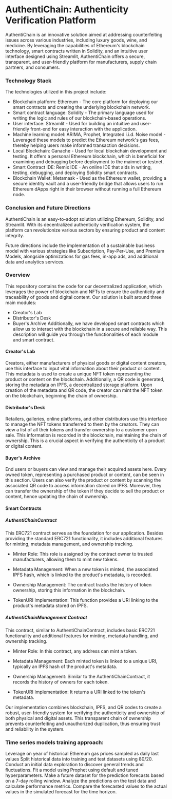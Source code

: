 # AuthentiChain: Authenticity Verification Platform

AuthentiChain is an innovative solution aimed at addressing counterfeiting issues across various industries, including luxury goods, wine, and medicine. By leveraging the capabilities of Ethereum's blockchain technology, smart contracts written in Solidity, and an intuitive user interface designed using Streamlit, AuthentiChain offers a secure, transparent, and user-friendly platform for manufacturers, supply chain partners, and consumers.

### Technology Stack
The technologies utilized in this project include:

* Blockchain platform: Ethereum - The core platform for deploying our smart contracts and creating the underlying blockchain network.
* Smart contract language: Solidity - The primary language used for writing the logic and rules of our blockchain-based operations.
* User interface: Streamlit - Used for building an intuitive and user-friendly front-end for easy interaction with the application.
* Machine learning model: ARIMA, Prophet, Integrated i.i.d. Noise model - Leveraged these models to predict the Ethereum network's gas fees, thereby helping users make informed transaction decisions.
* Local Blockchain: Ganache - Used for local blockchain development and testing. It offers a personal Ethereum blockchain, which is beneficial for examining and debugging before deployment to the mainnet or testnet.
* Smart Contract IDE: Remix IDE - An online IDE that aids in writing, testing, debugging, and deploying Solidity smart contracts.
* Blockchain Wallet: Metamask - Used as the Ethereum wallet, providing a secure identity vault and a user-friendly bridge that allows users to run Ethereum dApps right in their browser without running a full Ethereum node.

### Conclusion and Future Directions
AuthentiChain is an easy-to-adopt solution utilizing Ethereum, Solidity, and Streamlit. With its decentralized authenticity verification system, the platform can revolutionize various sectors by ensuring product and content integrity.

Future directions include the implementation of a sustainable business model with various strategies like Subscription, Pay-Per-Use, and Premium Models, alongside optimizations for gas fees, in-app ads, and additional data and analytics services.

### Overview
This repository contains the code for our decentralized application, which leverages the power of blockchain and NFTs to ensure the authenticity and traceability of goods and digital content. Our solution is built around three main modules:

* Creator's Lab
* Distributor's Desk
* Buyer's Archive
Additionally, we have developed smart contracts which allow us to interact with the blockchain in a secure and reliable way. This description will guide you through the functionalities of each module and smart contract.

#### Creator's Lab
Creators, either manufacturers of physical goods or digital content creators, use this interface to input vital information about their product or content. This metadata is used to create a unique NFT token representing the product or content on the blockchain. Additionally, a QR code is generated, storing the metadata on IPFS, a decentralized storage platform. Upon creation of the metadata and QR code, the creator can mint the NFT token on the blockchain, beginning the chain of ownership.

#### Distributor's Desk
Retailers, galleries, online platforms, and other distributors use this interface to manage the NFT tokens transferred to them by the creators. They can view a list of all their tokens and transfer ownership to a customer upon sale. This information is recorded in the blockchain, maintaining the chain of ownership. This is a crucial aspect in verifying the authenticity of a product or digital content.

#### Buyer's Archive
End users or buyers can view and manage their acquired assets here. Every owned token, representing a purchased product or content, can be seen in this section. Users can also verify the product or content by scanning the associated QR code to access information stored on IPFS. Moreover, they can transfer the ownership of the token if they decide to sell the product or content, hence updating the chain of ownership.

#### Smart Contracts
##### AuthentiChainContract

This ERC721 contract serves as the foundation for our application. Besides providing the standard ERC721 functionality, it includes additional features for minting, metadata management, and ownership tracking.

* Minter Role: This role is assigned by the contract owner to trusted manufacturers, allowing them to mint new tokens.

* Metadata Management: When a new token is minted, the associated IPFS hash, which is linked to the product's metadata, is recorded.

* Ownership Management: The contract tracks the history of token ownership, storing this information in the blockchain.

* TokenURI Implementation: This function provides a URI linking to the product's metadata stored on IPFS.

##### AuthentiChainManagement Contract

This contract, similar to AuthentiChainContract, includes basic ERC721 functionality and additional features for minting, metadata handling, and ownership tracking.

* Minter Role: In this contract, any address can mint a token.

* Metadata Management: Each minted token is linked to a unique URI, typically an IPFS hash of the product's metadata.

* Ownership Management: Similar to the AuthentiChainContract, it records the history of owners for each token.

* TokenURI Implementation: It returns a URI linked to the token's metadata.

Our implementation combines blockchain, IPFS, and QR codes to create a robust, user-friendly system for verifying the authenticity and ownership of both physical and digital assets. This transparent chain of ownership prevents counterfeiting and unauthorized duplication, thus ensuring trust and reliability in the system.

### Time series models training approach:
Leverage on year of historical Ethereum gas prices sampled as daily last values Split historical data into training and test datasets using 80/20. Conduct an initial data exploration to discover general trends and fluctuations. Fit a model using Prophet using default and tuned hyperparameters. Make a future dataset for the prediction forecasts based on a 7-day rolling window. Analyze the predictions on the test data and calculate performance metrics. Compare the forecasted values to the actual values in the simulated forecast for the time horizon.